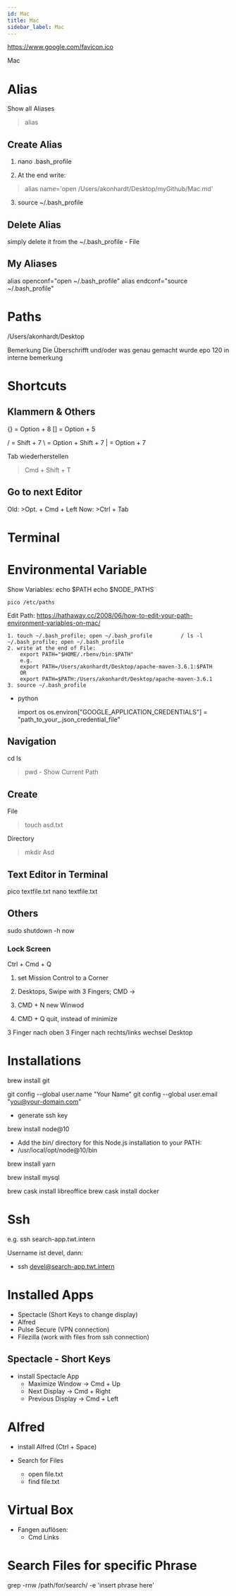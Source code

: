 ```yaml
---
id: Mac
title: Mac
sidebar_label: Mac
---
```


https://www.google.com/favicon.ico

Mac

# Alias

Show all Aliases
> alias

## Create Alias

1. nano .bash_profile

2. At the end write:
> alias name='open /Users/akonhardt/Desktop/myGithub/Mac.md'

3. source ~/.bash_profile

## Delete Alias

simply delete it from the ~/.bash_profile - File

## My Aliases

alias openconf="open ~/.bash_profile"
alias endconf="source ~/.bash_profile"

# Paths

/Users/akonhardt/Desktop

Bemerkung Die Überschrifft und/oder was genau gemacht wurde
epo 120 in interne bemerkung

# Shortcuts

## Klammern & Others

{} = Option + 8
[] = Option + 5

/ = Shift + 7
\ = Option + Shift + 7
| = Option + 7

Tab wiederherstellen
>Cmd + Shift + T

## Go to next Editor
Old: >Opt. + Cmd + Left
Now: >Ctrl + Tab
# Terminal

# Environmental Variable

Show Variables:
    echo $PATH
    echo $NODE_PATHS
    
    pico /etc/paths



Edit Path:
    https://hathaway.cc/2008/06/how-to-edit-your-path-environment-variables-on-mac/

    1. touch ~/.bash_profile; open ~/.bash_profile         / ls -l ~/.bash_profile; open ~/.bash_profile
    2. write at the end of File:
        export PATH="$HOME/.rbenv/bin:$PATH"
        e.g.
        export PATH=/Users/akonhardt/Desktop/apache-maven-3.6.1:$PATH
        OR
        export PATH=$PATH:/Users/akonhardt/Desktop/apache-maven-3.6.1
    3. source ~/.bash_profile

- python

    import os
    os.environ["GOOGLE_APPLICATION_CREDENTIALS"] = "path_to_your_.json_credential_file"

## Navigation

cd
ls

> pwd - Show Current Path


## Create

File
>touch asd.txt

Directory
>mkdir Asd

## Text Editor in Terminal

pico textfile.txt
nano textfile.txt

## Others

sudo shutdown -h now

### Lock Screen

Ctrl + Cmd + Q

1. set Mission Control to a Corner
2. Desktops, Swipe with 3 Fingers; CMD ->

3. CMD + N new Winwod
4. CMD + Q quit, instead of minimize

3 Finger nach oben
3 Finger nach rechts/links		wechsel Desktop

# Installations

brew install git

git config --global user.name "Your Name"
git config --global user.email "you@your-domain.com"

- generate ssh key

brew install node@10

- Add the bin/ directory for this Node.js installation to your PATH:
- /usr/local/opt/node@10/bin


brew install yarn


brew install mysql

brew cask install libreoffice
brew cask install docker


# Ssh

e.g. 
ssh search-app.twt.intern

Username ist devel, dann:
- ssh devel@search-app.twt.intern


# Installed Apps

- Spectacle (Short Keys to change display)
- Alfred
- Pulse Secure (VPN connection)
- Filezilla (work with files from ssh connection)


## Spectacle - Short Keys

- install Spectacle App
    - Maximize Window   -> Cmd + Up
    -  Next Display     -> Cmd + Right
    - Previous Display  -> Cmd + Left

# Alfred

- install Alfred (Ctrl + Space)

- Search for Files
    - open file.txt
    - find file.txt



# Virtual Box

- Fangen auflösen:
    - Cmd Links


# Search Files for specific Phrase

grep -rnw /path/for/search/ -e 'insert phrase here'